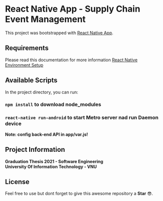 # React Native App - Supply Chain Event Management 

This project was bootstrapped with [React Native App](https://github.com/facebook/react-native).

## Requirements

Please read this documentation for more information [React Native Environment Setup](https://reactnative.dev/docs/environment-setup)

## Available Scripts

In the project directory, you can run:

### `npm install` to download node_modules
### `react-native run-android` to start Metro server nad run Daemon device

**Note: config back-end API in app/var.js!**

## Project Information

**Graduation Thesis 2021 - Software Engineering\
University Of Information Technology - VNU**

## License

Feel free to use but dont forget to give this awesome repository a **Star** :sunglasses:.
